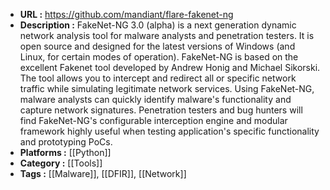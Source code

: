 - **URL :** https://github.com/mandiant/flare-fakenet-ng
- **Description :** FakeNet-NG 3.0 (alpha) is a next generation dynamic network analysis tool for malware analysts and penetration testers. It is open source and designed for the latest versions of Windows (and Linux, for certain modes of operation). FakeNet-NG is based on the excellent Fakenet tool developed by Andrew Honig and Michael Sikorski. The tool allows you to intercept and redirect all or specific network traffic while simulating legitimate network services. Using FakeNet-NG, malware analysts can quickly identify malware's functionality and capture network signatures. Penetration testers and bug hunters will find FakeNet-NG's configurable interception engine and modular framework highly useful when testing application's specific functionality and prototyping PoCs.
- **Platforms :** [[Python]]
- **Category :** [[Tools]]
- **Tags :** [[Malware]], [[DFIR]], [[Network]]